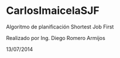 CarlosImaicelaSJF
=================

Algoritmo de planificación Shortest Job First

Realizado por Ing. Diego Romero Armijos

13/07/2014

